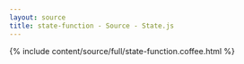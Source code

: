 ```yaml
---
layout: source
title: state-function - Source - State.js
---
```


<div>{% include content/source/full/state-function.coffee.html %}</div>
